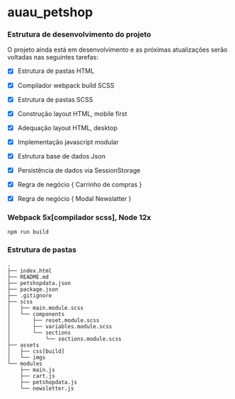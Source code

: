 # auau_petshop

### Estrutura de desenvolvimento do projeto

O projeto ainda está em desenvolvimento e as próximas atualizações serão voltadas nas seguintes tarefas:

- [x] Estrutura de pastas HTML
- [x] Compilador webpack build SCSS
- [x] Estrutura de pastas SCSS
- [x] Construção layout HTML, mobile first
- [x] Adequação layout HTML, desktop
- [x] Implementação javascript modular
- [x] Estrutura base de dados Json
- [x] Persistência de dados via SessionStorage
- [x] Regra de negócio { Carrinho de compras }
- [x] Regra de negócio { Modal Newslatter }


### Webpack 5x[compilador scss], Node 12x

```
npm run build
```

### Estrutura de pastas
```
.
├── index.html
├── README.md
├── petshopdata.json
├── package.json
├── .gitignore
├── scss
│   ├── main.module.scss
│   └── components
│       ├── reset.module.scss
│       ├── variables.module.scss
│       └── sections
│           └── sections.module.scss
├── assets
│   ├── css[build]
│   └── imgs
└── modules
    ├── main.js
    ├── cart.js
    ├── petshopdata.js
    └── newsletter.js
```
